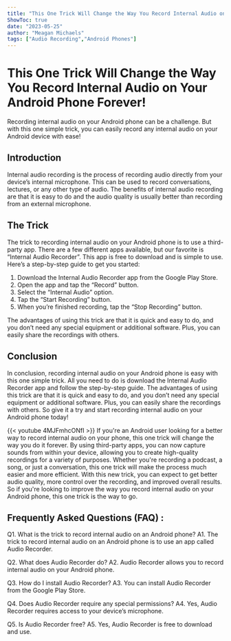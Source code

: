 ```yaml
---
title: "This One Trick Will Change the Way You Record Internal Audio on Your Android Phone Forever!"
ShowToc: true 
date: "2023-05-25"
author: "Meagan Michaels" 
tags: ["Audio Recording","Android Phones"]
---
```

# This One Trick Will Change the Way You Record Internal Audio on Your Android Phone Forever!

Recording internal audio on your Android phone can be a challenge. But with this one simple trick, you can easily record any internal audio on your Android device with ease! 

## Introduction

Internal audio recording is the process of recording audio directly from your device’s internal microphone. This can be used to record conversations, lectures, or any other type of audio. The benefits of internal audio recording are that it is easy to do and the audio quality is usually better than recording from an external microphone. 

## The Trick

The trick to recording internal audio on your Android phone is to use a third-party app. There are a few different apps available, but our favorite is “Internal Audio Recorder”. This app is free to download and is simple to use. Here’s a step-by-step guide to get you started: 

1. Download the Internal Audio Recorder app from the Google Play Store. 
2. Open the app and tap the “Record” button. 
3. Select the “Internal Audio” option. 
4. Tap the “Start Recording” button. 
5. When you’re finished recording, tap the “Stop Recording” button. 

The advantages of using this trick are that it is quick and easy to do, and you don’t need any special equipment or additional software. Plus, you can easily share the recordings with others. 

## Conclusion

In conclusion, recording internal audio on your Android phone is easy with this one simple trick. All you need to do is download the Internal Audio Recorder app and follow the step-by-step guide. The advantages of using this trick are that it is quick and easy to do, and you don’t need any special equipment or additional software. Plus, you can easily share the recordings with others. So give it a try and start recording internal audio on your Android phone today!

{{< youtube 4MJFmhcONfI >}} 
If you're an Android user looking for a better way to record internal audio on your phone, this one trick will change the way you do it forever. By using third-party apps, you can now capture sounds from within your device, allowing you to create high-quality recordings for a variety of purposes. Whether you're recording a podcast, a song, or just a conversation, this one trick will make the process much easier and more efficient. With this new trick, you can expect to get better audio quality, more control over the recording, and improved overall results. So if you're looking to improve the way you record internal audio on your Android phone, this one trick is the way to go.

## Frequently Asked Questions (FAQ) :
Q1. What is the trick to record internal audio on an Android phone?
A1. The trick to record internal audio on an Android phone is to use an app called Audio Recorder.

Q2. What does Audio Recorder do?
A2. Audio Recorder allows you to record internal audio on your Android phone.

Q3. How do I install Audio Recorder?
A3. You can install Audio Recorder from the Google Play Store.

Q4. Does Audio Recorder require any special permissions?
A4. Yes, Audio Recorder requires access to your device’s microphone.

Q5. Is Audio Recorder free?
A5. Yes, Audio Recorder is free to download and use.


